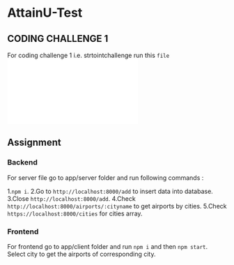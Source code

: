 # AttainU-Test

## CODING CHALLENGE 1 

For coding challenge 1 i.e. strtointchallenge run this `file`![here](../attainu-test/strtointchallenge/strtoint.js)

## Assignment 

### Backend 

For server file go to app/server folder and run following commands :

1.`npm i`.
2.Go to `http://localhost:8000/add` to insert data into database.
3.Close `http://localhost:8000/add`.
4.Check `http://localhost:8000/airports/:cityname` to get airports by cities.
5.Check `https://localhost:8000/cities` for cities array.

### Frontend

For frontend go to app/client folder and run `npm i` and then `npm start`.
Select city to get the airports of corresponding city.